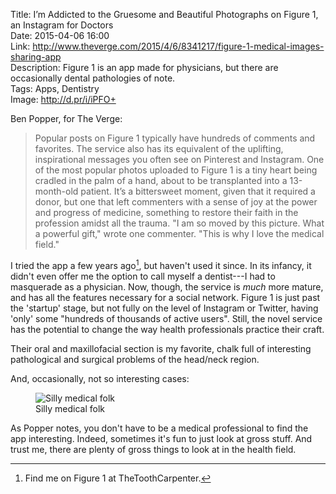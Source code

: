 Title: I’m Addicted to the Gruesome and Beautiful Photographs on Figure 1, an Instagram for Doctors  
Date: 2015-04-06 16:00  
Link: http://www.theverge.com/2015/4/6/8341217/figure-1-medical-images-sharing-app  
Description: Figure 1 is an app made for physicians, but there are occasionally dental pathologies of note.  
Tags: Apps, Dentistry  
Image: http://d.pr/i/iPFO+  

Ben Popper, for The Verge:

> Popular posts on Figure 1 typically have hundreds of comments and favorites. The service also has its equivalent of the uplifting, inspirational messages you often see on Pinterest and Instagram. One of the most popular photos uploaded to Figure 1 is a tiny heart being cradled in the palm of a hand, about to be transplanted into a 13-month-old patient. It’s a bittersweet moment, given that it required a donor, but one that left commenters with a sense of joy at the power and progress of medicine, something to restore their faith in the profession amidst all the trauma. "I am so moved by this picture. What a powerful gift," wrote one commenter. "This is why I love the medical field."

I tried the app a few years ago[^tc], but haven't used it since. In its infancy, it didn't even offer me the option to call myself a dentist---I had to masquerade as a physician. Now, though, the service is *much* more mature, and has all the features necessary for a social network. Figure 1 is just past the 'startup' stage,  but not fully on the level of Instagram or Twitter, having 'only' some "hundreds of thousands of active users". Still, the novel service has the potential to change the way health professionals practice their craft.

Their oral and maxillofacial section is my favorite, chalk full of interesting pathological and surgical problems of the head/neck region. 

And, occasionally, not so interesting cases:

<figure>
	<img class="screenshot iphone" src="http://d.pr/i/iPFO+" alt="Silly medical folk" title="Silly medical folk">
	<figcaption>Silly medical folk</figcaption>
</figure>

As Popper notes, you don't have to be a medical professional to find the app interesting. Indeed, sometimes it's fun to just look at gross stuff. And trust me, there are plenty of gross things to look at in the health field. 

[^tc]: Find me on Figure 1 at TheToothCarpenter.